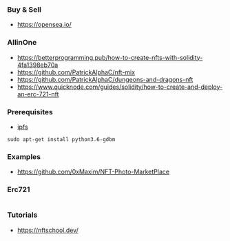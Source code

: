 
### Buy & Sell
- https://opensea.io/
### AllinOne
- https://betterprogramming.pub/how-to-create-nfts-with-solidity-4fa1398eb70a
- https://github.com/PatrickAlphaC/nft-mix
- https://github.com/PatrickAlphaC/dungeons-and-dragons-nft
- https://www.quicknode.com/guides/solidity/how-to-create-and-deploy-an-erc-721-nft
### Prerequisites
- [ipfs](https://ipfs.io/#install)
```
sudo apt-get install python3.6-gdbm
```
### Examples
- https://github.com/0xMaxim/NFT-Photo-MarketPlace

### Erc721
```

```
### Tutorials
- https://nftschool.dev/
